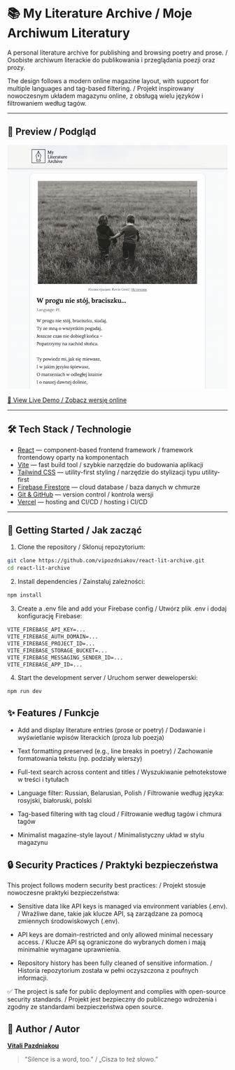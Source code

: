 # 📚 My Literature Archive / Moje Archiwum Literatury

A personal literature archive for publishing and browsing poetry and prose. / Osobiste archiwum literackie do publikowania i przeglądania poezji oraz prozy.

The design follows a modern online magazine layout, with support for multiple languages and tag-based filtering. / Projekt inspirowany nowoczesnym układem magazynu online, z obsługą wielu języków i filtrowaniem według tagów.

---

## 📸 Preview / Podgląd

![Preview of My Literature Archive](public/preview.jpg)

[🔗 View Live Demo / Zobacz wersję online](https://react-lit-archive.vercel.app/)

---

## 🛠️ Tech Stack / Technologie

- [React](https://reactjs.org/) — component-based frontend framework / framework frontendowy oparty na komponentach
- [Vite](https://vitejs.dev/) — fast build tool / szybkie narzędzie do budowania aplikacji
- [Tailwind CSS](https://tailwindcss.com/) — utility-first styling / narzędzie do stylizacji typu utility-first
- [Firebase Firestore](https://firebase.google.com/products/firestore) — cloud database / baza danych w chmurze
- [Git & GitHub](https://github.com/) — version control / kontrola wersji
- [Vercel](https://vercel.com/) — hosting and CI/CD / hosting i CI/CD

---

## 🚀 Getting Started / Jak zacząć

1. Clone the repository / Sklonuj repozytorium:

```bash
git clone https://github.com/vipozdniakov/react-lit-archive.git
cd react-lit-archive
```

2. Install dependencies / Zainstaluj zależności:

```bash
npm install
```

3. Create a .env file and add your Firebase config / Utwórz plik .env i dodaj konfigurację Firebase:

```env
VITE_FIREBASE_API_KEY=...
VITE_FIREBASE_AUTH_DOMAIN=...
VITE_FIREBASE_PROJECT_ID=...
VITE_FIREBASE_STORAGE_BUCKET=...
VITE_FIREBASE_MESSAGING_SENDER_ID=...
VITE_FIREBASE_APP_ID=...
```

4. Start the development server / Uruchom serwer deweloperski:

```bash
npm run dev
```

## ✨ Features / Funkcje

- Add and display literature entries (prose or poetry) / Dodawanie i wyświetlanie wpisów literackich (proza lub poezja)

- Text formatting preserved (e.g., line breaks in poetry) / Zachowanie formatowania tekstu (np. podziały wierszy)

- Full-text search across content and titles / Wyszukiwanie pełnotekstowe w treści i tytułach

- Language filter: Russian, Belarusian, Polish / Filtrowanie według języka: rosyjski, białoruski, polski

- Tag-based filtering with tag cloud / Filtrowanie według tagów i chmura tagów

- Minimalist magazine-style layout / Minimalistyczny układ w stylu magazynu

## 🔒 Security Practices / Praktyki bezpieczeństwa

This project follows modern security best practices: / Projekt stosuje nowoczesne praktyki bezpieczeństwa:

- Sensitive data like API keys is managed via environment variables (.env). / Wrażliwe dane, takie jak klucze API, są zarządzane za pomocą zmiennych środowiskowych (.env).

- API keys are domain-restricted and only allowed minimal necessary access. / Klucze API są ograniczone do wybranych domen i mają minimalnie wymagane uprawnienia.

- Repository history has been fully cleaned of sensitive information. / Historia repozytorium została w pełni oczyszczona z poufnych informacji.

✅ The project is safe for public deployment and complies with open-source security standards. / Projekt jest bezpieczny do publicznego wdrożenia i zgodny ze standardami bezpieczeństwa open source.

## 🧠 Author / Autor

**[Vitali Pazdniakou](https://github.com/vipozdniakov)**

> "Silence is a word, too." /
> „Cisza to też słowo.”
